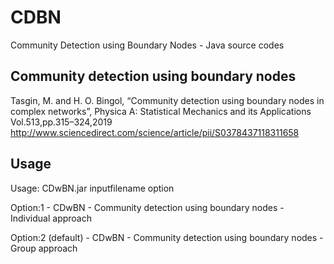 
# CDBN
Community Detection using Boundary Nodes - Java source codes

## Community detection using boundary nodes 
                                                    
 Tasgin, M. and H. O. Bingol, “Community detection using boundary nodes in  
 complex networks”, Physica A: Statistical Mechanics and its Applications   
 Vol.513,pp.315–324,2019                                                    
 http://www.sciencedirect.com/science/article/pii/S0378437118311658         


## Usage
Usage: CDwBN.jar inputfilename option

Option:1           - CDwBN - Community detection using boundary nodes - Individual approach

Option:2 (default) - CDwBN - Community detection using boundary nodes - Group approach

